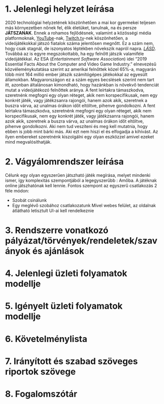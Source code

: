 # 1. Jelenlegi helyzet leírása
2020 technológiai helyzetének köszönhetően a
mai kor gyermekei teljesen más környezetben nőnek fel,
élik életüket, tanulnak, na és persze **JÁTSZANAK**. Ennek a
rohamos fejlődésnek, valamint a közösségi média platformoknak,
[YouTube](https://youtube.com)-nak,
[Twitch.tv](https://www.twitch.tv)-nek köszönhetően, a videójátékokkal
játszó fiatalok száma jelentősen megnőtt. Ez a szám nem, hogy csak stagnál,
de iszonyatos léptékben növekszik napról napra.
[*LÁSD*](https://www.npd.com/wps/portal/npd/us/news/press-releases/2019/according-to-the-npd-group--73-percent-of-u-s--consumers-play-video-games/).
Továbbá az is egyre megszokottabb, ha egy felnőtt játszik
valamiféle videójátékkal. Az ESA (*Entertainment Software Association*) idei
“2019 Essential Facts About the Computer and Video Game Industry.” elnevezésű
közvéleménykutatása szerint az amerikai felnőttek közel 65%-a, magyarán több mint 164 millió
ember játszik számítógépes játékokkal az egyesült államokban.
Magyarországon ez a szám egyes becslések szerint nem tart itt, azonban általánosan
kimondható, hogy hazánkban is növekvő tendenciát mutat a videójátékozó
felnőttek aránya. A fent leírtakra támaszkodva, szeretnénk megfogni egy olyan réteget, akik nem
korspecifikusak, nem egy konkrét játék, vagy játékzsanra rajongói, hanem azok
akik, szeretnek a buszra várva, az unalmas órákon időt eltöltve, pihenve
gondolkozni.
A fent leírtakra támaszkodva, szeretnénk megfogni egy olyan réteget, akik nem
korspecifikusak, nem egy konkrét játék, vagy játékzsanra rajongói, hanem azok
akik, szeretnek a buszra várva, az unalmas órákon időt eltöltve, pihenve
gondolkozni. Aki nem tud veszíteni és meg kell mutatnia, hogy ebben is jobb
mint bárki más. Aki ezt nem hiszi el és elfogadja a kihívást. Az ilyen
embereket szeretnénk kiszolgálni egy olyan eszközzel amivel ezeket mind
megvalósíthatják. 
# 2. Vágyálomrendszer leírása
Célunk egy olyan egyszerűen játszható játék megírása, melyet mindenki ismer,
így komplexitás szempontjából a legegyszerűbb : Amőba. A játéknak online
játszhatónak kell lennie. Fontos szempont az egyszerű csatlakozás 2 féle módon:
- Szobát csinálunk
- Egy meglévő szobához csatlakozatunk
Mivel webes felület, az oldalnak átlátható letisztult UI-ai kell rendelkeznie
# 3. Rendszerre vonatkozó pályázat/törvények/rendeletek/szaványok és ajánlások
# 4. Jelenlegi üzleti folyamatok modellje
# 5. Igényelt üzleti folyamatok modellje
# 6. Követelménylista
# 7. Irányított és szabad szöveges riportok szövege
# 8. Fogalomszótár
